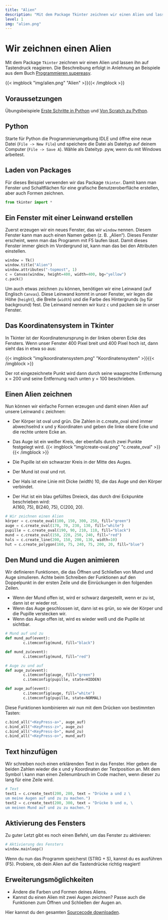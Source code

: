 ```yaml
---
title: "Alien"
description: "Mit dem Package Tkinter zeichnen wir einen Alien und lassen ihn auf Tastendruck reagieren."
level: 1
img: "alien.png"
---
```


# Wir zeichnen einen Alien

Mit dem Package `Tkinter` zeichnen wir einen Alien und lassen ihn auf Tastendruck reagieren. Die Beschreibung erfolgt in Anlehnung an Beispiele aus dem Buch [Programmieren supereasy](https://www.amazon.de/Programmieren-supereasy-Einfacher-Einstieg-SCRATCH/dp/3831027005/ref=sr_1_1?ie=UTF8&qid=1452990098&sr=8-1&keywords=programmieren+f%C3%BCr+kinder).

{{< imgblock "img/alien.png" "Alien" >}}{{< /imgblock >}}

## Voraussetzungen
Übungsbeispiele [Erste Schritte in Python](../erste-schritte) und [Von Scratch zu Python](../von-scratch-zu-python).

## Python

Starte für Python die Programmierumgebung IDLE und öffne eine neue Datei (`File -> New File`) und speichere die Datei als Dateityp auf deinem Computer (`File -> Save A`). Wähle als Dateityp .pyw, wenn du mit Windows arbeitest.

## Laden von Packages

Für dieses Beispiel verwenden wir das Package `tkinter`. Damit kann man Fenster und Schaltflächen für eine grafische Benutzeroberfläche erstellen, aber auch Formen zeichnen.

```python
from tkinter import *
```
 
## Ein Fenster mit einer Leinwand erstellen

Zuerst erzeugen wir ein neues Fenster, das wir `window` nennen. Diesem Fenster kann man auch einen Namen geben (z. B. „Alien“). Dieses Fenster erscheint, wenn man das Programm mit F5 laufen lässt. Damit dieses Fenster immer gleich im Vordergrund ist, kann man das bei den Attributen einstellen.

```python
window = Tk()
window.title("Alien")
window.attributes("-topmost", 1)
c = Canvas(window, height=400, width=400, bg="yellow")
c.pack()
```

Um auch etwas zeichnen zu können, benötigen wir eine Leinwand (auf Englisch `Canvas`). Diese Leinwand kommt in unser Fenster, wir legen die Höhe (`height`), die Breite (`width`) und die Farbe des Hintergrunds (`bg` für background) fest. Die Leinwand nennen wir kurz `c` und packen sie in unser Fenster.

## Das Koordinatensystem in Tkinter

In Tkinter ist der Koordinatenursprung in der linken oberen Ecke des Fensters. Wenn unser Fenster 400 Pixel breit und 400 Pixel hoch ist, dann sieht das in etwa so aus:

{{< imgblock "img/koordinatensystem.png" "Koordinatensystem" >}}{{< /imgblock >}}

Der rot eingezeichnete Punkt wird dann durch seine waagrechte Entfernung x = 200 und seine Entfernung nach unten y = 100 beschrieben.

## Einen Alien zeichnen

Nun können wir einfache Formen erzeugen und damit einen Alien auf unsere Leinwand c zeichnen:

- Der Körper ist oval und grün. Die Zahlen in c.create_oval sind immer abwechselnd x und y Koordinaten und geben die linke obere Ecke und die rechte untere Ecke an.
 
- Das Auge ist ein weißer Kreis, der ebenfalls durch zwei Punkte festgelegt wird.
{{< imgblock "img/create-oval.png" "c.create_oval" >}}{{< /imgblock >}}
- Die Pupille ist ein schwarzer Kreis in der Mitte des Auges.
- Der Mund ist oval und rot.
- Der Hals ist eine Linie mit Dicke (width) 10, die das Auge und den Körper verbindet.
- Der Hut ist ein blau gefülltes Dreieck, das durch drei Eckpunkte beschrieben wird:  
A(160, 75), B(240, 75), C(200, 20).

```python
# Wir zeichnen einen Alien
körper = c.create_oval(100, 150, 300, 250, fill="green")
auge = c.create_oval(170, 70, 230, 130, fill="white")
pupille = c.create_oval(190, 90, 210, 110, fill="black")
mund = c.create_oval(150, 220, 250, 240, fill="red")
hals = c.create_line(200, 150, 200, 130, width=10)
hut = c.create_polygon(160, 75, 240, 75, 200, 20, fill="blue")
```
 
## Den Mund und die Augen animieren

Wir definieren Funktionen, die das Öffnen und Schließen von Mund und Auge simulieren. Achte beim Schreiben der Funktionen auf den Doppelpunkt in der ersten Zeile und die Einrückungen in den folgenden Zeilen.

- Wenn der Mund offen ist, wird er schwarz dargestellt, wenn er zu ist, dann ist er wieder rot.
- Wenn das Auge geschlossen ist, dann ist es grün, so wie der Körper und die Pupille verstecken wir.
- Wenn das Auge offen ist, wird es wieder weiß und die Pupille ist sichtbar.

```python
# Mund auf und zu
def mund_auf(event):
        c.itemconfig(mund, fill="black")

def mund_zu(event):
        c.itemconfig(mund, fill="red")

# Auge zu und auf
def auge_zu(event):
        c.itemconfig(auge, fill="green")
        c.itemconfig(pupille, state=HIDDEN)

def auge_auf(event):
        c.itemconfig(auge, fill="white")
        c.itemconfig(pupille, state=NORMAL)
```
 
Diese Funktionen kombinieren wir nun mit dem Drücken von bestimmten Tasten:

```python
c.bind_all("<KeyPress-a>", auge_auf)
c.bind_all("<KeyPress-z>", auge_zu)
c.bind_all("<KeyPress-b>", mund_zu)
c.bind_all("<KeyPress-o>", mund_auf)
```
 
## Text hinzufügen

Wir schreiben noch einen erklärenden Text in das Fenster. Hier geben die beiden Zahlen wieder die x und y Koordinaten der Textposition an. Mit dem Symbol \ kann man einen Zeilenumbruch im Code machen, wenn dieser zu lang für eine Zeile wird.

```python
# Text
text1 = c.create_text(200, 280, text = "Drücke a und z \
um meine Augen auf und zu zu machen.")
text2 = c.create_text(200, 300, text = "Drücke b und o, \
um meinen Mund auf und zu zu machen.")
```
 
## Aktivierung des Fensters

Zu guter Letzt gibt es noch einen Befehl, um das Fenster zu aktivieren:

```python
# Aktivierung des Fensters
window.mainloop()
```
 
Wenn du nun das Programm speicherst (STRG + S), kannst du es ausführen (F5). Probiere, ob dein Alien auf die Tastendrücke richtig reagiert!

## Erweiterungsmöglichkeiten

- Ändere die Farben und Formen deines Aliens.
- Kannst du einen Alien mit zwei Augen zeichnen? Passe auch die Funktionen zum Öffnen und Schließen der Augen an.

Hier kannst du den gesamten [Sourcecode downloaden](source/Python_Alien.pyw).
